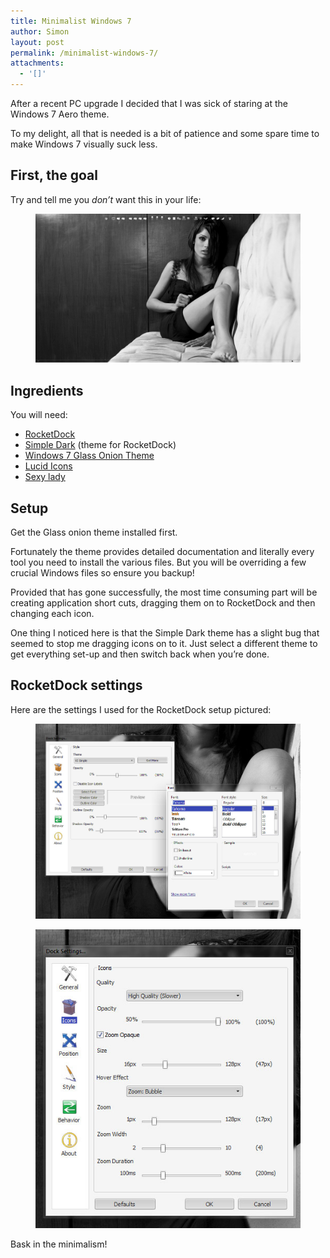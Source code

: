 ```yaml
---
title: Minimalist Windows 7
author: Simon
layout: post
permalink: /minimalist-windows-7/
attachments:
  - '[]'
---
```

After a recent PC upgrade I decided that I was sick of staring at the Windows 7 Aero theme.

To my delight, all that is needed is a bit of patience and some spare time to make Windows 7 visually suck less.

## First, the goal

Try and tell me you *don’t* want this in your life:

<figure class="Figure Figure--vSpaceLrg">
    <a class="Figure-link js-imgPop" href="/assets/images/uploads/2011/08/wallpaper1.jpg">
        <img class="Figure-img" src="/assets/images/uploads/2011/08/wallpaper1-1024x576.jpg">
    </a>
</figure>

## Ingredients

You will need:

*   [RocketDock][1]
*   [Simple Dark][2] (theme for RocketDock)
*   [Windows 7 Glass Onion Theme][3]
*   [Lucid Icons][4]
*   [Sexy lady][5]

## Setup

Get the Glass onion theme installed first.

Fortunately the theme provides detailed documentation and literally every tool you need to install the various files. But you will be overriding a few crucial Windows files so ensure you backup!

Provided that has gone successfully, the most time consuming part will be creating application short cuts, dragging them on to RocketDock and then changing each icon.

One thing I noticed here is that the Simple Dark theme has a slight bug that seemed to stop me dragging icons on to it. Just select a different theme to get everything set-up and then switch back when you’re done.

## RocketDock settings

Here are the settings I used for the RocketDock setup pictured:

<figure class="Figure Figure--vSpaceLrg">
    <a class="Figure-link js-imgPop" href="/assets/images/uploads/2011/08/dock-settings1.jpg">
        <img class="Figure-img" src="/assets/images/uploads/2011/08/dock-settings1.jpg">
    </a>
</figure>

<figure class="Figure Figure--vSpaceLrg">
    <img class="Figure-img" src="/assets/images/uploads/2011/08/dock-settings2.jpg">
</figure>

Bask in the minimalism!

 [1]: http://rocketdock.com/
 [2]: http://rocketdock.com/addon/skins/27333
 [3]: http://solmiler.deviantart.com/art/Glass-Onion-for-W7-202355689
 [4]: http://leechiahan.deviantart.com/art/Lucid-Icons-104175952
 [5]: http://arts-wallpapers.com/wordpress/2011/04/girls-wallpapers-black-and-white-red-lips-desktop/
